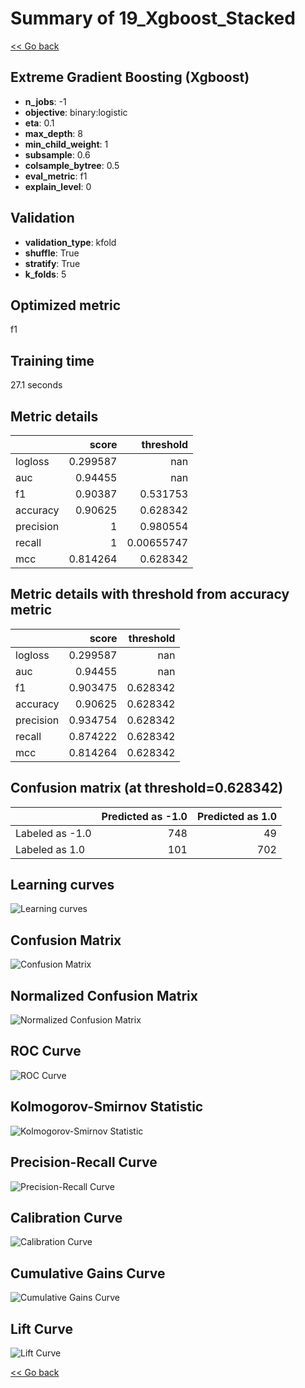 # Summary of 19_Xgboost_Stacked

[<< Go back](../README.md)


## Extreme Gradient Boosting (Xgboost)
- **n_jobs**: -1
- **objective**: binary:logistic
- **eta**: 0.1
- **max_depth**: 8
- **min_child_weight**: 1
- **subsample**: 0.6
- **colsample_bytree**: 0.5
- **eval_metric**: f1
- **explain_level**: 0

## Validation
 - **validation_type**: kfold
 - **shuffle**: True
 - **stratify**: True
 - **k_folds**: 5

## Optimized metric
f1

## Training time

27.1 seconds

## Metric details
|           |    score |    threshold |
|:----------|---------:|-------------:|
| logloss   | 0.299587 | nan          |
| auc       | 0.94455  | nan          |
| f1        | 0.90387  |   0.531753   |
| accuracy  | 0.90625  |   0.628342   |
| precision | 1        |   0.980554   |
| recall    | 1        |   0.00655747 |
| mcc       | 0.814264 |   0.628342   |


## Metric details with threshold from accuracy metric
|           |    score |   threshold |
|:----------|---------:|------------:|
| logloss   | 0.299587 |  nan        |
| auc       | 0.94455  |  nan        |
| f1        | 0.903475 |    0.628342 |
| accuracy  | 0.90625  |    0.628342 |
| precision | 0.934754 |    0.628342 |
| recall    | 0.874222 |    0.628342 |
| mcc       | 0.814264 |    0.628342 |


## Confusion matrix (at threshold=0.628342)
|                 |   Predicted as -1.0 |   Predicted as 1.0 |
|:----------------|--------------------:|-------------------:|
| Labeled as -1.0 |                 748 |                 49 |
| Labeled as 1.0  |                 101 |                702 |

## Learning curves
![Learning curves](learning_curves.png)
## Confusion Matrix

![Confusion Matrix](confusion_matrix.png)


## Normalized Confusion Matrix

![Normalized Confusion Matrix](confusion_matrix_normalized.png)


## ROC Curve

![ROC Curve](roc_curve.png)


## Kolmogorov-Smirnov Statistic

![Kolmogorov-Smirnov Statistic](ks_statistic.png)


## Precision-Recall Curve

![Precision-Recall Curve](precision_recall_curve.png)


## Calibration Curve

![Calibration Curve](calibration_curve_curve.png)


## Cumulative Gains Curve

![Cumulative Gains Curve](cumulative_gains_curve.png)


## Lift Curve

![Lift Curve](lift_curve.png)



[<< Go back](../README.md)
